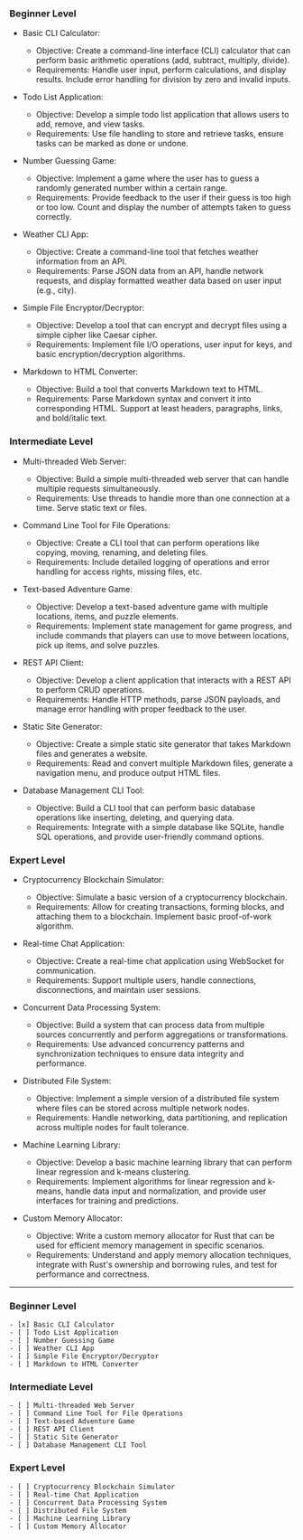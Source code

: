 
### Beginner Level

- Basic CLI Calculator:

	- Objective: Create a command-line interface (CLI) calculator that can perform basic arithmetic operations (add, subtract, multiply, divide).
	- Requirements: Handle user input, perform calculations, and display results. Include error handling for division by zero and invalid inputs.

- Todo List Application:

	- Objective: Develop a simple todo list application that allows users to add, remove, and view tasks.
	- Requirements: Use file handling to store and retrieve tasks, ensure tasks can be marked as done or undone.


- Number Guessing Game:

	- Objective: Implement a game where the user has to guess a randomly generated number within a certain range.
	- Requirements: Provide feedback to the user if their guess is too high or too low. Count and display the number of attempts taken to guess correctly.


- Weather CLI App:

	- Objective: Create a command-line tool that fetches weather information from an API.
	- Requirements: Parse JSON data from an API, handle network requests, and display formatted weather data based on user input (e.g., city).

- Simple File Encryptor/Decryptor:

	- Objective: Develop a tool that can encrypt and decrypt files using a simple cipher like Caesar cipher.
	- Requirements: Implement file I/O operations, user input for keys, and basic encryption/decryption algorithms.

- Markdown to HTML Converter:

	- Objective: Build a tool that converts Markdown text to HTML.
	- Requirements: Parse Markdown syntax and convert it into corresponding HTML. Support at least headers, paragraphs, links, and bold/italic text.


### Intermediate Level

- Multi-threaded Web Server:

	- Objective: Build a simple multi-threaded web server that can handle multiple requests simultaneously.
	- Requirements: Use threads to handle more than one connection at a time. Serve static text or files.

- Command Line Tool for File Operations:

	- Objective: Create a CLI tool that can perform operations like copying, moving, renaming, and deleting files.
	- Requirements: Include detailed logging of operations and error handling for access rights, missing files, etc.


- Text-based Adventure Game:

	- Objective: Develop a text-based adventure game with multiple locations, items, and puzzle elements.
	- Requirements: Implement state management for game progress, and include commands that players can use to move between locations, pick up items, and solve puzzles.


- REST API Client:

	- Objective: Develop a client application that interacts with a REST API to perform CRUD operations.
	- Requirements: Handle HTTP methods, parse JSON payloads, and manage error handling with proper feedback to the user.

- Static Site Generator:

	- Objective: Create a simple static site generator that takes Markdown files and generates a website.
	- Requirements: Read and convert multiple Markdown files, generate a navigation menu, and produce output HTML files.

- Database Management CLI Tool:

	- Objective: Build a CLI tool that can perform basic database operations like inserting, deleting, and querying data.
	- Requirements: Integrate with a simple database like SQLite, handle SQL operations, and provide user-friendly command options.


### Expert Level

- Cryptocurrency Blockchain Simulator:

	- Objective: Simulate a basic version of a cryptocurrency blockchain.
	- Requirements: Allow for creating transactions, forming blocks, and attaching them to a blockchain. Implement basic proof-of-work algorithm.

- Real-time Chat Application:

	- Objective: Create a real-time chat application using WebSocket for communication.
	- Requirements: Support multiple users, handle connections, disconnections, and maintain user sessions.

- Concurrent Data Processing System:

	- Objective: Build a system that can process data from multiple sources concurrently and perform aggregations or transformations.
	- Requirements: Use advanced concurrency patterns and synchronization techniques to ensure data integrity and performance.


- Distributed File System:

	- Objective: Implement a simple version of a distributed file system where files can be stored across multiple network nodes.
	- Requirements: Handle networking, data partitioning, and replication across multiple nodes for fault tolerance.

- Machine Learning Library:

	- Objective: Develop a basic machine learning library that can perform linear regression and k-means clustering.
	- Requirements: Implement algorithms for linear regression and k-means, handle data input and normalization, and provide user interfaces for training and predictions.

- Custom Memory Allocator:

	- Objective: Write a custom memory allocator for Rust that can be used for efficient memory management in specific scenarios.
	- Requirements: Understand and apply memory allocation techniques, integrate with Rust's ownership and borrowing rules, and test for performance and correctness.



------------------------------------

### Beginner Level
	- [x] Basic CLI Calculator
	- [ ] Todo List Application
	- [ ] Number Guessing Game
	- [ ] Weather CLI App
	- [ ] Simple File Encryptor/Decryptor
	- [ ] Markdown to HTML Converter

### Intermediate Level
	- [ ] Multi-threaded Web Server
	- [ ] Command Line Tool for File Operations
	- [ ] Text-based Adventure Game
	- [ ] REST API Client
	- [ ] Static Site Generator
	- [ ] Database Management CLI Tool

### Expert Level
	- [ ] Cryptocurrency Blockchain Simulator
	- [ ] Real-time Chat Application
	- [ ] Concurrent Data Processing System
	- [ ] Distributed File System
	- [ ] Machine Learning Library
	- [ ] Custom Memory Allocator
